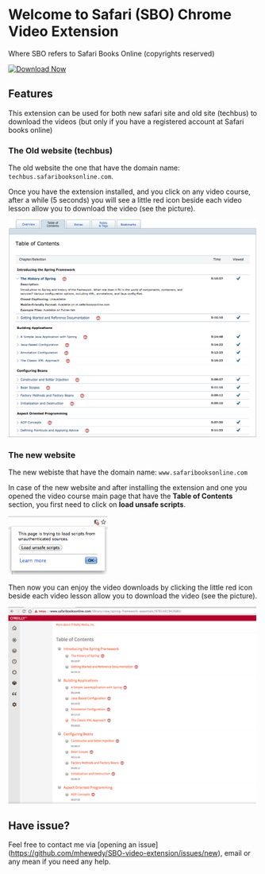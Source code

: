 # Welcome to Safari (SBO) Chrome Video Extension

Where SBO refers to Safari Books Online (copyrights reserved)

[![Download Now](https://developer.chrome.com/webstore/images/ChromeWebStore_BadgeWBorder_v2_340x96.png)](https://chrome.google.com/webstore/detail/safari-books-online-video/ihgjlggckknakenjhgmfgaoalflhfihl)

## Features

This extension can be used for both new safari site and old site (techbus) to download the videos (but only if you have a registered account at Safari books online)

### The Old website (techbus)

The old website the one that have the domain name: `techbus.safaribooksonline.com`.

Once you have the extension installed, and you click on any video course, after a while (5 seconds) you will see a little red icon beside each video lesson allow you to download the video (see the picture).

<img src="./docs/techbus.png" width="500">


### The new website
The new webiste that have the domain name: `www.safaribooksonline.com`

In case of the new website and after installing the extension and one you opened the video course main page that have the **Table of Contents** section, you first need to click on **load unsafe scripts**.

<img src="./docs/load_unsafe_scripts.png" width="200">

Then now you can enjoy the video downloads by clicking the little red icon beside each video lesson allow you to download the video (see the picture).


<img src="./docs/new.png" width="500">


## Have issue?
Feel free to contact me via [opening an issue] (https://github.com/mhewedy/SBO-video-extension/issues/new), email or any mean if you need any help.

